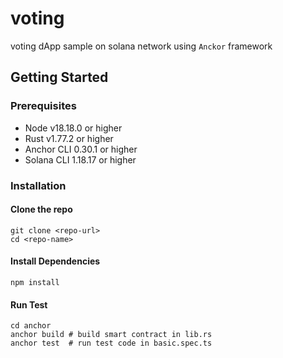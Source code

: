 # voting

voting dApp sample on solana network using `Anckor` framework

## Getting Started

### Prerequisites

- Node v18.18.0 or higher
- Rust v1.77.2 or higher
- Anchor CLI 0.30.1 or higher
- Solana CLI 1.18.17 or higher

### Installation

#### Clone the repo

```shell
git clone <repo-url>
cd <repo-name>
```

#### Install Dependencies

```shell
npm install
```

#### Run Test

```shell
cd anchor
anchor build # build smart contract in lib.rs
anchor test  # run test code in basic.spec.ts
```
